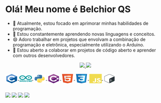 # Olá! Meu nome é Belchior QS
- 🔭 Atualmente, estou focado em aprimorar minhas habilidades de programação.
- 🌱 Estou constantemente aprendendo novas linguagens e conceitos.
- 😄 Adoro trabalhar em projetos que envolvam a combinação de programação e eletrônica, especialmente utilizando o Arduino.
- 🌱 Estou aberto a colaborar em projetos de código aberto e aprender com outros desenvolvedores.

<div align="center">
  <a href="https://github.com/belchiorqs">
  <img height="160em" src="https://github-readme-stats.vercel.app/api?username=belchiorqs&show_icons=true&theme=tokyonight&include_all_commits=true&count_private=true"/>
  <img height="160em" src="https://github-readme-stats.vercel.app/api/top-langs/?username=belchiorqs&layout=compact&langs_count=7&theme=tokyonight"/>
</div>
    
<div style="display: inline_block"><br>
  <img align="center" alt="Belchior-C" height="30" width="40" src="https://raw.githubusercontent.com/devicons/devicon/master/icons/c/c-original.svg">
  <img align="center" alt="Belchior-Arduino" height="30" width="40" src="https://raw.githubusercontent.com/devicons/devicon/master/icons/arduino/arduino-original-wordmark.svg">
  <img align="center" alt="Belchior-Python" height="30" width="40" src="https://raw.githubusercontent.com/devicons/devicon/master/icons/python/python-original.svg">
  <img align="center" alt="Belchior-CSharp" height="30" width="40" src="https://raw.githubusercontent.com/devicons/devicon/master/icons/csharp/csharp-original.svg">
  <img align="center" alt="Belchior-HTML" height="30" width="40" src="https://raw.githubusercontent.com/devicons/devicon/master/icons/html5/html5-original.svg">
  <img align="center" alt="Belchior-CSS" height="30" width="40" src="https://raw.githubusercontent.com/devicons/devicon/master/icons/css3/css3-original.svg">
  <img align="center" alt="Belchior-JS" height="30" width="40" src="https://raw.githubusercontent.com/devicons/devicon/master/icons/javascript/javascript-plain.svg">
  <img align="center" alt="Belchior-Shell" height="30" width="40" src="https://raw.githubusercontent.com/devicons/devicon/master/icons/bash/bash-original.svg">
</div>

## 

<div> 
  <a href="https://wa.me/244956374750" target="_blank"><img src="https://img.shields.io/badge/WhatsApp-25D366?style=for-the-badge&logo=whatsapp&logoColor=white"></a>
  <a href="https://www.instagram.com/belchiorqs" target="_blank"><img src="https://img.shields.io/badge/-Instagram-%23E4405F?style=for-the-badge&logo=instagram&logoColor=white" target="_blank"></a>
  <a href="https://www.linkedin.com/in/belchiorqs" target="_blank"><img src="https://img.shields.io/badge/-LinkedIn-%230077B5?style=for-the-badge&logo=linkedin&logoColor=white" target="_blank"></a> 
  <a href = "mailto:belchiorqs@gmail.com"><img src="https://img.shields.io/badge/-Gmail-%23333?style=for-the-badge&logo=gmail&logoColor=white" target="_blank"></a>
</div>


